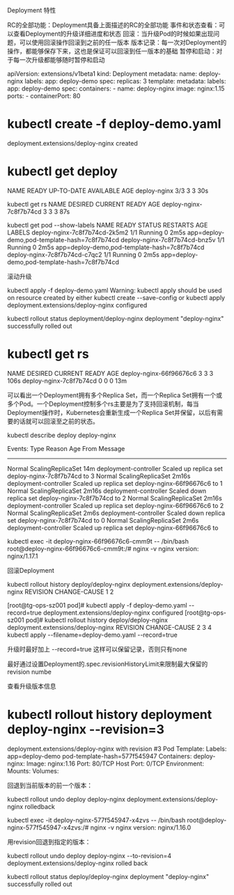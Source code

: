 Deployment 特性

RC的全部功能：Deployment具备上面描述的RC的全部功能
事件和状态查看：可以查看Deployment的升级详细进度和状态
回滚：当升级Pod的时候如果出现问题，可以使用回滚操作回滚到之前的任一版本
版本记录：每一次对Deployment的操作，都能够保存下来，这也是保证可以回滚到任一版本的基础
暂停和启动：对于每一次升级都能够随时暂停和启动

apiVersion: extensions/v1beta1
kind: Deployment
metadata:
  name: deploy-nginx
  labels:
    app: deploy-demo
spec:
  replicas: 3
  template:
    metadata:
      labels:
        app: deploy-demo
    spec:
      containers:
      - name: deploy-nginx
        image: nginx:1.15
        ports:
        - containerPort: 80


# kubectl create -f deploy-demo.yaml
deployment.extensions/deploy-nginx created

# kubectl get deploy
NAME           READY   UP-TO-DATE   AVAILABLE   AGE
deploy-nginx   3/3     3            3           30s


kubectl get rs
NAME                      DESIRED   CURRENT   READY   AGE
deploy-nginx-7c8f7b74cd   3         3         3       87s

kubectl get pod --show-labels
NAME                            READY   STATUS    RESTARTS   AGE    LABELS
deploy-nginx-7c8f7b74cd-2k5m2   1/1     Running   0          2m5s   app=deploy-demo,pod-template-hash=7c8f7b74cd
deploy-nginx-7c8f7b74cd-bnz5v   1/1     Running   0          2m5s   app=deploy-demo,pod-template-hash=7c8f7b74cd
deploy-nginx-7c8f7b74cd-c7qc2   1/1     Running   0          2m5s   app=deploy-demo,pod-template-hash=7c8f7b74cd

滚动升级

kubectl apply -f deploy-demo.yaml
Warning: kubectl apply should be used on resource created by either kubectl create --save-config or kubectl apply
deployment.extensions/deploy-nginx configured

kubectl rollout status deployment/deploy-nginx
deployment "deploy-nginx" successfully rolled out

# kubectl get rs
NAME                      DESIRED   CURRENT   READY   AGE
deploy-nginx-66f96676c6   3         3         3       106s
deploy-nginx-7c8f7b74cd   0         0         0       13m

可以看出一个Deployment拥有多个Replica Set，而一个Replica Set拥有一个或多个Pod。一个Deployment控制多个rs主要是为了支持回滚机制，每当Deployment操作时，Kubernetes会重新生成一个Replica Set并保留，以后有需要的话就可以回滚至之前的状态。

kubectl describe deploy deploy-nginx

Events:
  Type    Reason             Age    From                   Message
  ----    ------             ----   ----                   -------
  Normal  ScalingReplicaSet  14m    deployment-controller  Scaled up replica set deploy-nginx-7c8f7b74cd to 3
  Normal  ScalingReplicaSet  2m16s  deployment-controller  Scaled up replica set deploy-nginx-66f96676c6 to 1
  Normal  ScalingReplicaSet  2m16s  deployment-controller  Scaled down replica set deploy-nginx-7c8f7b74cd to 2
  Normal  ScalingReplicaSet  2m16s  deployment-controller  Scaled up replica set deploy-nginx-66f96676c6 to 2
  Normal  ScalingReplicaSet  2m6s   deployment-controller  Scaled down replica set deploy-nginx-7c8f7b74cd to 0
  Normal  ScalingReplicaSet  2m6s   deployment-controller  Scaled up replica set deploy-nginx-66f96676c6 to

kubectl exec -it deploy-nginx-66f96676c6-cmm9t -- /bin/bash
root@deploy-nginx-66f96676c6-cmm9t:/# nginx -v
nginx version: nginx/1.17.1

回滚Deployment

kubectl rollout history deploy/deploy-nginx
deployment.extensions/deploy-nginx
REVISION  CHANGE-CAUSE
1         <none>
2         <none>

[root@tg-ops-sz001 pod]# kubectl apply -f deploy-demo.yaml --record=true
deployment.extensions/deploy-nginx configured
[root@tg-ops-sz001 pod]# kubectl rollout history deploy/deploy-nginx
deployment.extensions/deploy-nginx
REVISION  CHANGE-CAUSE
2         <none>
3         <none>
4         kubectl apply --filename=deploy-demo.yaml --record=true


升级时最好加上 --record=true 这样可以保留记录，否则只有none

最好通过设置Deployment的.spec.revisionHistoryLimit来限制最大保留的revision numbe

查看升级版本信息

# kubectl rollout history deployment deploy-nginx --revision=3
deployment.extensions/deploy-nginx with revision #3
Pod Template:
  Labels:	app=deploy-demo
	pod-template-hash=577f545947
  Containers:
   deploy-nginx:
    Image:	nginx:1.16
    Port:	80/TCP
    Host Port:	0/TCP
    Environment:	<none>
    Mounts:	<none>
  Volumes:	<none>

回退到当前版本的前一个版本：

kubectl rollout undo deploy deploy-nginx
deployment.extensions/deploy-nginx rolledback

kubectl exec -it deploy-nginx-577f545947-x4zvs -- /bin/bash
root@deploy-nginx-577f545947-x4zvs:/# nginx -v
nginx version: nginx/1.16.0

用revision回退到指定的版本：

kubectl rollout undo deploy deploy-nginx --to-revision=4
deployment.extensions/deploy-nginx rolled back

kubectl rollout status deploy/deploy-nginx
deployment "deploy-nginx" successfully rolled out
